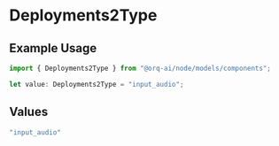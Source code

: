 # Deployments2Type

## Example Usage

```typescript
import { Deployments2Type } from "@orq-ai/node/models/components";

let value: Deployments2Type = "input_audio";
```

## Values

```typescript
"input_audio"
```